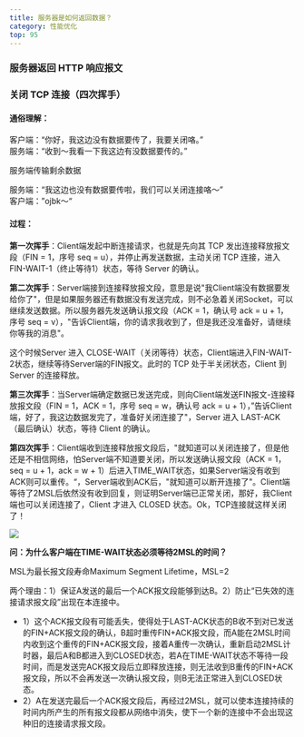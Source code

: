 ```yaml
---
title: 服务器是如何返回数据？
category: 性能优化
top: 95
---
```



### 服务器返回 HTTP 响应报文

### 关闭 TCP 连接（四次挥手）

#### 通俗理解：

客户端：“你好，我这边没有数据要传了，我要关闭咯。”  
服务端：“收到～我看一下我这边有没数据要传的。”

服务端传输剩余数据

服务端：“我这边也没有数据要传啦，我们可以关闭连接咯～”  
客户端：”ojbk～“

#### 过程：

**第一次挥手**：Client端发起中断连接请求，也就是先向其 TCP 发出连接释放报文段（FIN = 1，序号 seq = u），并停止再发送数据，主动关闭 TCP 连接，进入 FIN-WAIT-1（终止等待1）状态，等待 Server 的确认。

**第二次挥手**：Server端接到连接释放报文段，意思是说"我Client端没有数据要发给你了"，但是如果服务器还有数据没有发送完成，则不必急着关闭Socket，可以继续发送数据。所以服务器先发送确认报文段（ACK = 1，确认号 ack = u + 1，序号 seq = v），"告诉Client端，你的请求我收到了，但是我还没准备好，请继续你等我的消息"。

这个时候Server 进入 CLOSE-WAIT（关闭等待）状态，Client端进入FIN-WAIT-2状态，继续等待Server端的FIN报文。此时的 TCP 处于半关闭状态，Client 到 Server 的连接释放。

**第三次挥手**：当Server端确定数据已发送完成，则向Client端发送FIN报文-连接释放报文段（FIN = 1，ACK = 1，序号 seq = w，确认号 ack = u + 1），”告诉Client端，好了，我这边数据发完了，准备好关闭连接了"，Server 进入 LAST-ACK（最后确认）状态，等待 Client 的确认。

**第四次挥手**：Client端收到连接释放报文段后，"就知道可以关闭连接了，但是他还是不相信网络，怕Server端不知道要关闭，所以发送确认报文段（ACK = 1，seq = u + 1，ack = w + 1）后进入TIME\_WAIT状态，如果Server端没有收到ACK则可以重传。“，Server端收到ACK后，"就知道可以断开连接了"。Client端等待了2MSL后依然没有收到回复，则证明Server端已正常关闭，那好，我Client端也可以关闭连接了，Client 才进入 CLOSED 状态。Ok，TCP连接就这样关闭了！

![](.gitbook/assets/54797753-6f6e1e00-4c90-11e9-88f3-cf9fc6a0ef73.png)



**问：为什么客户端在TIME-WAIT状态必须等待2MSL的时间？**

MSL为最长报文段寿命Maximum Segment Lifetime，MSL=2

两个理由：1）保证A发送的最后一个ACK报文段能够到达B。2）防止“已失效的连接请求报文段”出现在本连接中。

* 1）这个ACK报文段有可能丢失，使得处于LAST-ACK状态的B收不到对已发送的FIN+ACK报文段的确认，B超时重传FIN+ACK报文段，而A能在2MSL时间内收到这个重传的FIN+ACK报文段，接着A重传一次确认，重新启动2MSL计时器，最后A和B都进入到CLOSED状态，若A在TIME-WAIT状态不等待一段时间，而是发送完ACK报文段后立即释放连接，则无法收到B重传的FIN+ACK报文段，所以不会再发送一次确认报文段，则B无法正常进入到CLOSED状态。
* 2）A在发送完最后一个ACK报文段后，再经过2MSL，就可以使本连接持续的时间内所产生的所有报文段都从网络中消失，使下一个新的连接中不会出现这种旧的连接请求报文段。

